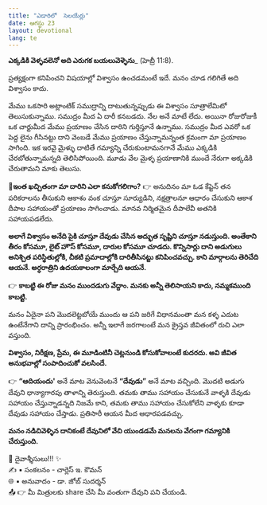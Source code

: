 ```yaml
---
title: "ఎడారిలో  సెలయేర్లు"
date: ఆగస్టు 23
layout: devotional
lang: te
---
```


**ఎక్కడికి వెళ్ళవలెనో అది ఎరుగక బయలువెళ్ళెను**_ (హెబ్రీ 11:8).

ప్రత్యక్షంగా కనిపించని విషయాల్లో విశ్వాసం ఉంచడమంటే ఇదే. మనం చూడ గలిగితే అది విశ్వాసం కాదు. 

మేము ఒకసారి అట్లాంటిక్ సముద్రాన్ని దాటుతున్నప్పుడు ఈ విశ్వాసం సూత్రాలేమిటో తెలుసుకున్నాము. సముద్రం మీద ఏ దారీ కనబడదు. నేల అనే మాటే లేదు. అయినా రోజురోజుకీ ఒక చార్టుమీద మేము ప్రయాణం చేసిన దారిని గుర్తిస్తూనే ఉన్నాము. సముద్రం మీద ఎవరో ఒక పెద్ద లైను గీసినట్టు దాని వెంబడే మేము ప్రయాణం చేస్తున్నామన్నంత క్రమంగా మా ప్రయాణం సాగింది. ఇక ఇరవై మైళ్ళు దాటితే గమ్యాన్ని చేరుకుంటామనగానే మేము ఎక్కడికి చేరబోతున్నామన్నది తెలిసిపోయింది. మూడు వేల మైళ్ళ ప్రయాణానికి ముందే నేరుగా అక్కడికి చేరుతామని మాకు తెలుసు.

**📖ఇంత ఖచ్చితంగా మా దారిని ఎలా కనుకోగలిగాం?**
👉 అనుదినం మా ఓడ కేప్టెన్ తన పరికరాలను తీసుకుని ఆకాశం వంక చూస్తూ సూర్యుడిని, నక్షత్రాలనూ ఆధారం చేసుకుని ఆకాశ దీపాల సహాయంతో ప్రయాణం సాగించాడు. మానవ నిర్మితమైన దీపాలేవీ అతనికి సహాయపడలేదు.

**అలాగే విశ్వాసం అనేది పైకి చూస్తూ దేవుడు చేసిన అద్భుత సృష్టిని చూస్తూ నడుస్తుంది. అంతేకాని తీరం కోసమూ, లైట్ హౌస్ కోసమూ, దారుల కోసమూ చూడదు. కొన్నిసార్లు దాని అడుగులు అనిశ్చిత పరిస్థితుల్లోకి, చీకటి ప్రమాదాల్లోకి దారితీసినట్టు కనిపించవచ్చు. కాని మార్గాలను తెరిచేది ఆయనే. అర్ధరాత్రిని ఉదయకాలంగా మార్చేది ఆయనే.**

👉 **కాబట్టి ఈ రోజు మనం ముందడుగు వేద్దాం. మనకు అన్నీ తెలిసాయని కాదు, నమ్మకముంది కాబట్టి.**

మనం ఏదైనా పని మొదలెట్టబోయే ముందు ఆ పని జరిగే విధానమంతా మన కళ్ళ ఎదుట ఉంటేనేగాని దాన్ని ప్రారంభించం. అన్నీ ఇలాగే జరగాలంటే మన క్రైస్తవ జీవితంలో రుచి ఎలా వస్తుంది.  

**విశ్వాసం, నిరీక్షణ, ప్రేమ, ఈ మూడింటినీ చెట్లనుండి కోసుకోవాలంటే కుదరదు. అవి జీవిత అనుభవాల్లో సంపాదించుకో వలసిందే.** 

👉 **“ఆదియందు'** అనే మాట వెనువెంటనే **“దేవుడు”** అనే మాట వచ్చింది. మొదటి అడుగు దేవుని ధాన్యాగారపు తాళాన్ని తెరుస్తుంది. తమకు తాము సహాయం చేసుకునే వాళ్ళకి దేవుడు సహాయం చేస్తున్నాడన్నది నిజమే కాని, తమకు తాము సహాయం చేసుకోలేని వాళ్ళకు కూడా దేవుడు సహాయం చేస్తాడు. ప్రతిసారీ ఆయన మీద ఆధారపడవచ్చు. 

**మనం నడిచివెళ్ళిన దానికంటే దేవునిలో వేచి యుండడమే మనలను వేగంగా గమ్యానికి చేరుస్తుంది.**


<div class="blessing">🙏 <span class="bless-text">దైవాశ్శీసులు!!!</span> ✨</div>

<div class="credit">✍️ <span class="credit-text">▪ సంకలనం - చార్లెస్ ఇ. కౌమన్</span></div>
<div class="credit">🌐 <span class="credit-text">▪ అనువాదం - డా. జోబ్ సుదర్శన్</span></div>

<div class="share">📤 👉 <span class="share-text">మీ మిత్రులకు share చేసి మీ వంతుగా దేవుని పని చేయండి.</span></div>
